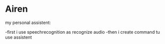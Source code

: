 # Airen
my personal assistent:

-first i use speechrecognition as recognize audio
-then i create command tu use assistent
